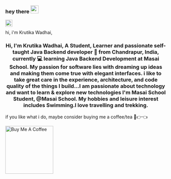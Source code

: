 ### hey there <img src="https://media.giphy.com/media/hvRJCLFzcasrR4ia7z/giphy.gif" width="25px">

<a href="https://www.linkedin.com/in/krutika-wadhai-6a07b2121/">
  <img align="left" alt="Krutika's LinkedIN" width="22px" src="https://raw.githubusercontent.com/peterthehan/peterthehan/master/assets/linkedin.svg" />
</a>
<br />

hi, i'm Krutika Wadhai,
<h3 align="center">Hi, I'm Krutika Wadhai, A Student, Learner and passionate self-taught Java Backend developer 🚀 from Chandrapur, India, currently 💻 learning Java Backend Development at Masai School. My passion for software lies with dreaming up ideas and making them come true with elegant interfaces. i like to take great care in the experience, architecture, and code quality of the things I build...I am passionate about technology and want to learn & explore new technologies I'm Masai School Student, @Masai School. My hobbies and leisure interest includes Swimming.I love travelling and trekking.</h3>

if you like what i do, maybe consider buying me a coffee/tea 🥺👉👈

<a href="https://www.buymeacoffee.com/abhisheknaiidu" target="_blank"><img src="https://cdn.buymeacoffee.com/buttons/v2/default-red.png" alt="Buy Me A Coffee" width="150" ></a>
